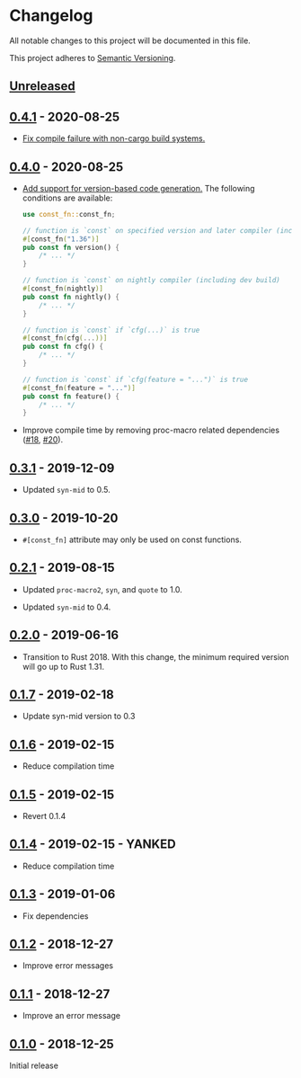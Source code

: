 # Changelog

All notable changes to this project will be documented in this file.

This project adheres to [Semantic Versioning](https://semver.org).

## [Unreleased]

## [0.4.1] - 2020-08-25

* [Fix compile failure with non-cargo build systems.](https://github.com/taiki-e/const_fn/pull/23)

## [0.4.0] - 2020-08-25

* [Add support for version-based code generation.](https://github.com/taiki-e/const_fn/pull/17) The following conditions are available:

  ```rust
  use const_fn::const_fn;

  // function is `const` on specified version and later compiler (including beta and nightly)
  #[const_fn("1.36")]
  pub const fn version() {
      /* ... */
  }

  // function is `const` on nightly compiler (including dev build)
  #[const_fn(nightly)]
  pub const fn nightly() {
      /* ... */
  }

  // function is `const` if `cfg(...)` is true
  #[const_fn(cfg(...))]
  pub const fn cfg() {
      /* ... */
  }

  // function is `const` if `cfg(feature = "...")` is true
  #[const_fn(feature = "...")]
  pub const fn feature() {
      /* ... */
  }
  ```

* Improve compile time by removing proc-macro related dependencies ([#18](https://github.com/taiki-e/const_fn/pull/18), [#20](https://github.com/taiki-e/const_fn/pull/20)).

## [0.3.1] - 2019-12-09

* Updated `syn-mid` to 0.5.

## [0.3.0] - 2019-10-20

* `#[const_fn]` attribute may only be used on const functions.

## [0.2.1] - 2019-08-15

* Updated `proc-macro2`, `syn`, and `quote` to 1.0.

* Updated `syn-mid` to 0.4.

## [0.2.0] - 2019-06-16

* Transition to Rust 2018. With this change, the minimum required version will go up to Rust 1.31.

## [0.1.7] - 2019-02-18

* Update syn-mid version to 0.3

## [0.1.6] - 2019-02-15

* Reduce compilation time

## [0.1.5] - 2019-02-15

* Revert 0.1.4

## [0.1.4] - 2019-02-15 - YANKED

* Reduce compilation time

## [0.1.3] - 2019-01-06

* Fix dependencies

## [0.1.2] - 2018-12-27

* Improve error messages

## [0.1.1] - 2018-12-27

* Improve an error message

## [0.1.0] - 2018-12-25

Initial release

[Unreleased]: https://github.com/taiki-e/const_fn/compare/v0.4.1...HEAD
[0.4.1]: https://github.com/taiki-e/const_fn/compare/v0.4.0...v0.4.1
[0.4.0]: https://github.com/taiki-e/const_fn/compare/v0.3.1...v0.4.0
[0.3.1]: https://github.com/taiki-e/const_fn/compare/v0.3.0...v0.3.1
[0.3.0]: https://github.com/taiki-e/const_fn/compare/v0.2.1...v0.3.0
[0.2.1]: https://github.com/taiki-e/const_fn/compare/v0.2.0...v0.2.1
[0.2.0]: https://github.com/taiki-e/const_fn/compare/v0.1.7...v0.2.0
[0.1.7]: https://github.com/taiki-e/const_fn/compare/v0.1.6...v0.1.7
[0.1.6]: https://github.com/taiki-e/const_fn/compare/v0.1.5...v0.1.6
[0.1.5]: https://github.com/taiki-e/const_fn/compare/v0.1.4...v0.1.5
[0.1.4]: https://github.com/taiki-e/const_fn/compare/v0.1.3...v0.1.4
[0.1.3]: https://github.com/taiki-e/const_fn/compare/v0.1.2...v0.1.3
[0.1.2]: https://github.com/taiki-e/const_fn/compare/v0.1.1...v0.1.2
[0.1.1]: https://github.com/taiki-e/const_fn/compare/v0.1.0...v0.1.1
[0.1.0]: https://github.com/taiki-e/const_fn/releases/tag/v0.1.0

